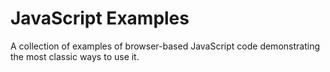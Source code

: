 # JavaScript Examples

A collection of examples of browser-based JavaScript code demonstrating  the
most classic ways to use it.
